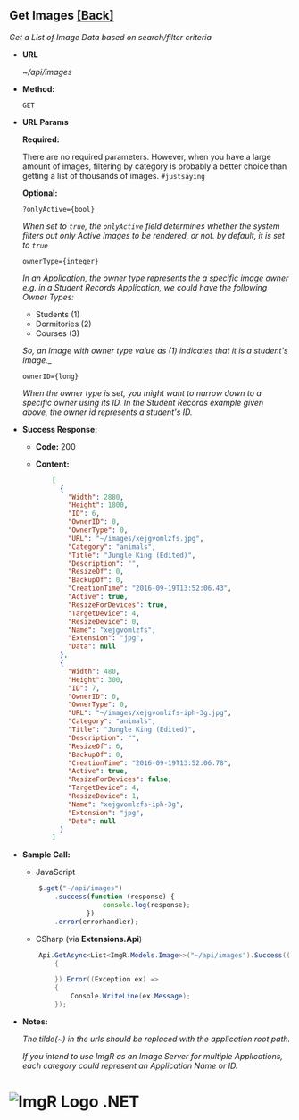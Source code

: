 ﻿**Get Images** [[Back]](Api-Docs.md)
----

_Get a List of Image Data based on search/filter criteria_

* **URL**

  _~/api/images_

* **Method:**

  `GET`
  
*  **URL Params**

   **Required:**

   There are no required parameters. However, when you have a large amount of images, filtering by category is probably a better choice than getting a list of thousands of images. `#justsaying`

   **Optional:**

   `?onlyActive={bool}`
   
   _When set to `true`, the `onlyActive` field determines whether the system filters out only Active Images to be rendered, or not. by default, it is set to `true`_

   `ownerType={integer}`

   _In an Application, the owner type represents the a specific image owner e.g. in a Student Records Application, we could have the following Owner Types:_

   - Students (1)
   - Dormitories (2)
   - Courses (3)

   _So, an Image with owner type value as (1) indicates that it is a student's Image.__

   `ownerID={long}`

   _When the owner type is set, you might want to narrow down to a specific owner using its ID. In the Student Records example given above, the owner id represents a student's ID._

* **Success Response:**

  * **Code:** 200 <br />
    
  * **Content:** 

    ```json
        [
          {
            "Width": 2880,
            "Height": 1800,
            "ID": 6,
            "OwnerID": 0,
            "OwnerType": 0,
            "URL": "~/images/xejgvomlzfs.jpg",
            "Category": "animals",
            "Title": "Jungle King (Edited)",
            "Description": "",
            "ResizeOf": 0,
            "BackupOf": 0,
            "CreationTime": "2016-09-19T13:52:06.43",
            "Active": true,
            "ResizeForDevices": true,
            "TargetDevice": 4,
            "ResizeDevice": 0,
            "Name": "xejgvomlzfs",
            "Extension": "jpg",
            "Data": null
          },
          {
            "Width": 480,
            "Height": 300,
            "ID": 7,
            "OwnerID": 0,
            "OwnerType": 0,
            "URL": "~/images/xejgvomlzfs-iph-3g.jpg",
            "Category": "animals",
            "Title": "Jungle King (Edited)",
            "Description": "",
            "ResizeOf": 6,
            "BackupOf": 0,
            "CreationTime": "2016-09-19T13:52:06.78",
            "Active": true,
            "ResizeForDevices": false,
            "TargetDevice": 4,
            "ResizeDevice": 1,
            "Name": "xejgvomlzfs-iph-3g",
            "Extension": "jpg",
            "Data": null
          }
        ]
    ```
 

* **Sample Call:**

  
    - JavaScript
    ```js
        $.get("~/api/images")
            .success(function (response) {
                        console.log(response);
                    })
            .error(errorhandler);
    ```

    - CSharp (via **Extensions.Api**)
    ```csharp
        Api.GetAsync<List<ImgR.Models.Image>>("~/api/images").Success((response) =>
            {

            }).Error((Exception ex) =>
            {
                Console.WriteLine(ex.Message);
            });
    ```

* **Notes:**

  _The tilde(~) in the urls should be replaced with the application root path._ 

  _If you intend to use ImgR as an Image Server for multiple Applications, each category could represent an Application Name or ID._ 


# ![ImgR Logo](https://github.com/mykeels/ImgR/blob/master/ImgR/Content/logo.png?raw=true) .NET